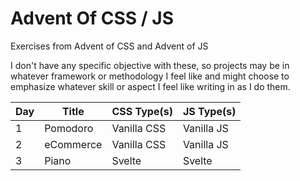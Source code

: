# Advent Of CSS / JS

Exercises from Advent of CSS and Advent of JS

I don't have any specific objective with these, so projects may be in whatever framework or methodology I feel like and might choose to emphasize whatever skill or aspect I feel like writing in as I do them.

| Day | Title | CSS Type(s) | JS Type(s) |
| --- | --- | --- | --- |
| 1   | Pomodoro | Vanilla CSS | Vanilla JS |
| 2   | eCommerce | Vanilla CSS | Vanilla JS |
| 3   | Piano | Svelte | Svelte |